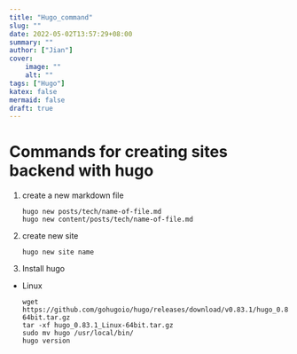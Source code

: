 ```yaml
---
title: "Hugo_command"
slug: ""
date: 2022-05-02T13:57:29+08:00
summary: ""
author: ["Jian"]
cover:
    image: ""
    alt: ""
tags: ["Hugo"]
katex: false
mermaid: false
draft: true
---
```


# Commands for creating sites backend with hugo

1. create a new markdown file
    ```shell
    hugo new posts/tech/name-of-file.md  
    hugo new content/posts/tech/name-of-file.md
    ```

2. create new site
    ```shell
    hugo new site name
    ```

3. Install hugo 

- Linux
    ```shell
    wget https://github.com/gohugoio/hugo/releases/download/v0.83.1/hugo_0.83.1_Linux-64bit.tar.gz
    tar -xf hugo_0.83.1_Linux-64bit.tar.gz
    sudo mv hugo /usr/local/bin/
    hugo version
    ```